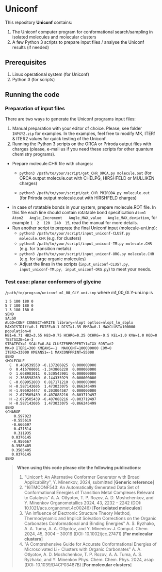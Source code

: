 # Uniconf
This repository **Uniconf** contains:
1) The Uniconf computer program for conformational search/sampling in isolated molecules and molecular clusters
2) A few Python 3 scripts to prepare input files / analyse the Uniconf results (if needed)

## Prerequisites
1) Linux operational system (for Uniconf)
2) Python 3 (for scripts)

## Running the code
### Preparation of input files
There are two ways to generate the Uniconf programs input files:
1. Manual preparation with your editor of choice. Please, see folder ```INPXYZ.zip``` for examples. In the examples, feel free to modify MK, ITER1 & ITER2 values for quick testing of the Uniconf.
2. Running the Python 3 scripts on the ORCA or Priroda output files with charges (please, e-mail us if you need these scripts for other quantum chemistry programs). 
  - Prepare molecule.CHR file with charges:
    - ```python3 /path/to/your/script/get_CHR_ORCA.py molecule.out``` (for ORCA output molecule.out with CHELPG, HIRSHFELD or MULLIKEN charges)
  
    - ```python3 /path/to/your/script/get_CHR_PRIRODA.py molecule.out``` (for Priroda output molecule.out with HIRSHFELD charges) 
  - In case of rotatable bonds in your system, prepare molecule.ROT file. In this file each line should contain rotatable bond specification ```Atom1   Atom2   Angle_Increment   Angle_MAX_value   Angle_MAX_deviation```, for example ```1  2  120  240  15```, read the manual for more details.   
  - Run another script to preprate the final Uniconf input (molecule-uni.inp):
    - ```python3 /path/to/your/script/input_uniconf-CLUST.py molecule.CHR``` (e.g. for clusters)
    - ```python3 /path/to/your/script/input_uniconf-TM.py molecule.CHR``` (e.g. for transition metals)
    - ```python3 /path/to/your/script/input_uniconf-ORG.py molecule.CHR``` (e.g. for large organic molecules)
    - Adjust the lines in the scripts (```input_uniconf-CLUST.py, input_uniconf-TM.py, input_uniconf-ORG.py```) to meet your needs.
### Test case: planar conformers of glycine
```/path/to/program/uniconf m1_00_GLY-uni.inp```
where m1_00_GLY-uni.inp is 
```$BOND
1 5 180 180 0
5 7 180 180 0
1 3 180 180 0 
$END
$ALGO
ALGO=CONF CONNECT=WRITE library=nlopt optloc=nlopt_ln_sbplx 
MAXDISTDIff=0.1 EDIFF=0.1 DIST=1.35 RMSD=0.1 MAXCLUST=100000 population=0
HB1=6.71 HB2=3.55 HB3=0.75 HCHRG=0.25 OCHRG=-0.5 KEL=1.0 KVW=1.0 KGD=0 TESTSIZE=1e-3
STRATEGY=1 SCALE=0.84 CLUSTERPROPERTY1=IXX SORT=d2
MK=0 ITER1=300 KMEANS=-1  MAXCONF=100000000 COM=0
ITER2=33000 KMEANS1=-1 MAXCONFPRINT=55000 
$END
$MOLECULE
  C  0.489539550 -0.137286825  0.000000000
  O  0.415700001 -1.343866228  0.000000000
  O  1.668983011  0.530543901  0.000000000
  H  2.366598269 -0.144335929  0.000000000
  C -0.689952803  0.817171210  0.000000000
  H -0.587142605  1.473033075  0.866245499
  N -1.995924447  0.203004587  0.000000000
  H -2.079505439 -0.407088216  0.803719497
  H -2.079505439 -0.407088216 -0.803719497
  H -0.587142605  1.473033075 -0.866245499
$END
$CHARGE
    0.597023 
   -0.555619 
   -0.666597 
    0.471514 
    0.311935 
   0.0376145 
   -0.950567 
   0.3585405 
   0.3585405 
   0.0376145 
$END
```
> **When using this code please cite the following publications:**
> 1) "Uniconf: An Alternative Conformer Generator with Broad Applicability", Y. Minenkov, 2024, submitted [**Generic reference**]
> 2) "16TMCONF543: An Automatically Generated Data Set of Conformational Energies of Transition Metal Complexes Relevant to Catalysis" A. A. Otlyotov, T. P. Rozov, A. D. Moshchenkov, and Y. Minenkov Organometallics 2024, 43, 2232 – 2242 (DOI: 10.1021/acs.organomet.4c00246) [**For isolated molecules**]
> 3) "An Influence of Electronic Structure Theory Method, Thermodynamic and Implicit Solvation Corrections on the Organic Carbonates Conformational and Binding Energies" A. S. Ryzhako, A. A. Tuma, A. A. Otlyotov, and Y. Minenkov J. Comput. Chem. 2024, 45, 3004 – 30016 (DOI: 10.1002/jcc.27471) [**For molecular clusters**]
> 4) "A Comprehensive Guide for Accurate Conformational Energies of Microsolvated Li+ Clusters with Organic Carbonates" A. A. Otlyotov, A. D. Moshchenkov, T. P. Rozov, A. A. Tuma, A. S. Ryzhako, and Y. Minenkov Phys. Chem. Chem. Phys. 2024, asap (DOI: 10.1039/D4CP03487B) [**For molecular clusters**]
